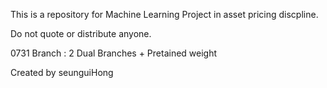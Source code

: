 This is a repository for Machine Learning Project in asset pricing discpline. 

Do not quote or distribute anyone. 

0731 Branch : 2 Dual Branches + Pretained weight

Created by seunguiHong 

